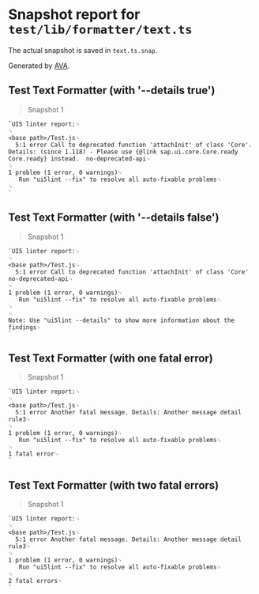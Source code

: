 # Snapshot report for `test/lib/formatter/text.ts`

The actual snapshot is saved in `text.ts.snap`.

Generated by [AVA](https://avajs.dev).

## Test Text Formatter (with '--details true')

> Snapshot 1

    `UI5 linter report:␊
    ␊
    <base path>/Test.js␊
      5:1 error Call to deprecated function 'attachInit' of class 'Core'. Details: (since 1.118) - Please use {@link sap.ui.core.Core.ready Core.ready} instead.  no-deprecated-api␊
    ␊
    1 problem (1 error, 0 warnings)␊
       Run "ui5lint --fix" to resolve all auto-fixable problems␊
    ␊
    `

## Test Text Formatter (with '--details false')

> Snapshot 1

    `UI5 linter report:␊
    ␊
    <base path>/Test.js␊
      5:1 error Call to deprecated function 'attachInit' of class 'Core'  no-deprecated-api␊
    ␊
    1 problem (1 error, 0 warnings)␊
       Run "ui5lint --fix" to resolve all auto-fixable problems␊
    ␊
    ␊
    Note: Use "ui5lint --details" to show more information about the findings␊
    `

## Test Text Formatter (with one fatal error)

> Snapshot 1

    `UI5 linter report:␊
    ␊
    <base path>/Test.js␊
      5:1 error Another fatal message. Details: Another message detail  rule3␊
    ␊
    1 problem (1 error, 0 warnings)␊
       Run "ui5lint --fix" to resolve all auto-fixable problems␊
    ␊
    1 fatal error␊
    `

## Test Text Formatter (with two fatal errors)

> Snapshot 1

    `UI5 linter report:␊
    ␊
    <base path>/Test.js␊
      5:1 error Another fatal message. Details: Another message detail  rule3␊
    ␊
    1 problem (1 error, 0 warnings)␊
       Run "ui5lint --fix" to resolve all auto-fixable problems␊
    ␊
    2 fatal errors␊
    `
